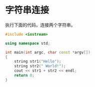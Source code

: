 # 字符串连接

执行下面的代码，连接两个字符串。

```cpp
#include <iostream>

using namespace std;

int main(int argc, char const *argv[])
{
    string str1("Hello");
    string str2(" World!");
    cout << str1 + str2 << endl;
    return 0;
}
```

